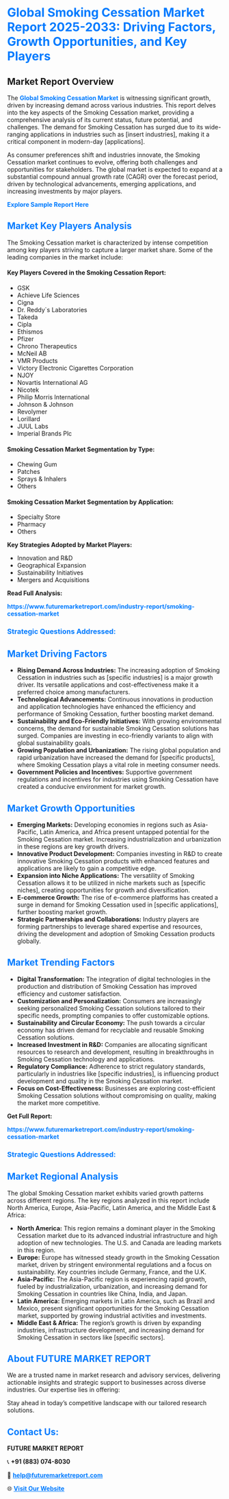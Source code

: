 <h1 style="color: #007BFF;">Global Smoking Cessation Market Report 2025-2033: Driving Factors, Growth Opportunities, and Key Players</h1>

<section id="overview">
<h2>Market Report Overview</h2>
<p>The <a href="https://www.futuremarketreport.com/industry-report/smoking-cessation-market" style="color: #007BFF; text-decoration: none;"><strong>Global Smoking Cessation Market</strong></a> is witnessing significant growth, driven by increasing demand across various industries. This report delves into the key aspects of the Smoking Cessation market, providing a comprehensive analysis of its current status, future potential, and challenges. The demand for Smoking Cessation has surged due to its wide-ranging applications in industries such as [insert industries], making it a critical component in modern-day [applications].</p>
<p>As consumer preferences shift and industries innovate, the Smoking Cessation market continues to evolve, offering both challenges and opportunities for stakeholders. The global market is expected to expand at a substantial compound annual growth rate (CAGR) over the forecast period, driven by technological advancements, emerging applications, and increasing investments by major players.</p>
</section>

<section id="overview">
<p><a href="https://www.futuremarketreport.com/request-sample/reportId=79042" style="color: #007BFF; text-decoration: none;"><strong>Explore Sample Report Here</strong></a></p>
</section>

<section id="key-players">
<h2 style="color: #007BFF;">Market Key Players Analysis</h2>
<p>The Smoking Cessation market is characterized by intense competition among key players striving to capture a larger market share. Some of the leading companies in the market include:</p>
<h4>Key Players Covered in the Smoking Cessation Report:</h4>
<ul><li>GSK</li><li>Achieve Life Sciences</li><li>Cigna</li><li>Dr. Reddy`s Laboratories</li><li>Takeda</li><li>Cipla</li><li>Ethismos</li><li>Pfizer</li><li>Chrono Therapeutics</li><li>McNeil AB</li><li>VMR Products</li><li>Victory Electronic Cigarettes Corporation</li><li>NJOY</li><li>Novartis International AG</li><li>Nicotek</li><li>Philip Morris International</li><li>Johnson &amp; Johnson</li><li>Revolymer</li><li>Lorillard</li><li>JUUL Labs</li><li>Imperial Brands Plc</li></ul>
<h4>Smoking Cessation Market Segmentation by Type:</h4>
<ul><li>Chewing Gum</li><li>Patches</li><li>Sprays &amp; Inhalers</li><li>Others</li></ul>

<h4>Smoking Cessation Market Segmentation by Application:</h4>
<ul><li>Specialty Store</li><li>Pharmacy</li><li>Others</li></ul>
<p><strong>Key Strategies Adopted by Market Players:</strong></p>
<ul>
<li>Innovation and R&D</li>
<li>Geographical Expansion</li>
<li>Sustainability Initiatives</li>
<li>Mergers and Acquisitions</li>
</ul>
</section>

<section>
<p><strong>Read Full Analysis: </strong></p><a href="https://www.futuremarketreport.com/industry-report/smoking-cessation-market" style="color: #007BFF; text-decoration: none;"><strong>https://www.futuremarketreport.com/industry-report/smoking-cessation-market</strong></a>
<h3 style="color: #007BFF;">Strategic Questions Addressed:</h3>
</section>

<section id="driving-factors">
<h2 style="color: #007BFF;">Market Driving Factors</h2>
<ul>
<li><strong>Rising Demand Across Industries:</strong> The increasing adoption of Smoking Cessation in industries such as [specific industries] is a major growth driver. Its versatile applications and cost-effectiveness make it a preferred choice among manufacturers.</li>
<li><strong>Technological Advancements:</strong> Continuous innovations in production and application technologies have enhanced the efficiency and performance of Smoking Cessation, further boosting market demand.</li>
<li><strong>Sustainability and Eco-Friendly Initiatives:</strong> With growing environmental concerns, the demand for sustainable Smoking Cessation solutions has surged. Companies are investing in eco-friendly variants to align with global sustainability goals.</li>
<li><strong>Growing Population and Urbanization:</strong> The rising global population and rapid urbanization have increased the demand for [specific products], where Smoking Cessation plays a vital role in meeting consumer needs.</li>
<li><strong>Government Policies and Incentives:</strong> Supportive government regulations and incentives for industries using Smoking Cessation have created a conducive environment for market growth.</li>
</ul>
</section>

<section id="growth-opportunities">
<h2 style="color: #007BFF;">Market Growth Opportunities</h2>
<ul>
<li><strong>Emerging Markets:</strong> Developing economies in regions such as Asia-Pacific, Latin America, and Africa present untapped potential for the Smoking Cessation market. Increasing industrialization and urbanization in these regions are key growth drivers.</li>
<li><strong>Innovative Product Development:</strong> Companies investing in R&D to create innovative Smoking Cessation products with enhanced features and applications are likely to gain a competitive edge.</li>
<li><strong>Expansion into Niche Applications:</strong> The versatility of Smoking Cessation allows it to be utilized in niche markets such as [specific niches], creating opportunities for growth and diversification.</li>
<li><strong>E-commerce Growth:</strong> The rise of e-commerce platforms has created a surge in demand for Smoking Cessation used in [specific applications], further boosting market growth.</li>
<li><strong>Strategic Partnerships and Collaborations:</strong> Industry players are forming partnerships to leverage shared expertise and resources, driving the development and adoption of Smoking Cessation products globally.</li>
</ul>
</section>

<section id="trending-factors">
<h2 style="color: #007BFF;">Market Trending Factors</h2>
<ul>
<li><strong>Digital Transformation:</strong> The integration of digital technologies in the production and distribution of Smoking Cessation has improved efficiency and customer satisfaction.</li>
<li><strong>Customization and Personalization:</strong> Consumers are increasingly seeking personalized Smoking Cessation solutions tailored to their specific needs, prompting companies to offer customizable options.</li>
<li><strong>Sustainability and Circular Economy:</strong> The push towards a circular economy has driven demand for recyclable and reusable Smoking Cessation solutions.</li>
<li><strong>Increased Investment in R&D:</strong> Companies are allocating significant resources to research and development, resulting in breakthroughs in Smoking Cessation technology and applications.</li>
<li><strong>Regulatory Compliance:</strong> Adherence to strict regulatory standards, particularly in industries like [specific industries], is influencing product development and quality in the Smoking Cessation market.</li>
<li><strong>Focus on Cost-Effectiveness:</strong> Businesses are exploring cost-efficient Smoking Cessation solutions without compromising on quality, making the market more competitive.</li>
</ul>
</section>

<section>
<p><strong>Get Full Report: </strong></p><a href="https://www.futuremarketreport.com/industry-report/smoking-cessation-market" style="color: #007BFF; text-decoration: none;"><strong>https://www.futuremarketreport.com/industry-report/smoking-cessation-market</strong></a>
<h3 style="color: #007BFF;">Strategic Questions Addressed:</h3>
</section>


<section id="regional-analysis">
<h2 style="color: #007BFF;">Market Regional Analysis</h2>
<p>The global Smoking Cessation market exhibits varied growth patterns across different regions. The key regions analyzed in this report include North America, Europe, Asia-Pacific, Latin America, and the Middle East & Africa:</p>
<ul>
<li><strong>North America:</strong> This region remains a dominant player in the Smoking Cessation market due to its advanced industrial infrastructure and high adoption of new technologies. The U.S. and Canada are leading markets in this region.</li>
<li><strong>Europe:</strong> Europe has witnessed steady growth in the Smoking Cessation market, driven by stringent environmental regulations and a focus on sustainability. Key countries include Germany, France, and the U.K.</li>
<li><strong>Asia-Pacific:</strong> The Asia-Pacific region is experiencing rapid growth, fueled by industrialization, urbanization, and increasing demand for Smoking Cessation in countries like China, India, and Japan.</li>
<li><strong>Latin America:</strong> Emerging markets in Latin America, such as Brazil and Mexico, present significant opportunities for the Smoking Cessation market, supported by growing industrial activities and investments.</li>
<li><strong>Middle East & Africa:</strong> The region’s growth is driven by expanding industries, infrastructure development, and increasing demand for Smoking Cessation in sectors like [specific sectors].</li>
</ul>
</section>

<footer>
<h2 style="color: #007BFF;">About FUTURE MARKET REPORT</h2>
<p>We are a trusted name in market research and advisory services, delivering actionable insights and strategic support to businesses across diverse industries. Our expertise lies in offering:</p>

<p>Stay ahead in today’s competitive landscape with our tailored research solutions.</p>

<h2 style="color: #007BFF;">Contact Us:</h2>
<p><strong>FUTURE MARKET REPORT</strong></p>
<p>📞 <strong>+91 (883) 074-8030</strong></p>
<p>📧 <strong><a href="mailto:help@futuremarketreport.com" style="color: #007BFF;">help@futuremarketreport.com</a></strong></p>
<p>🌐 <strong><a href="https://www.futuremarketreport.com/" style="color: #007BFF;">Visit Our Website</a></strong></p>
</footer>